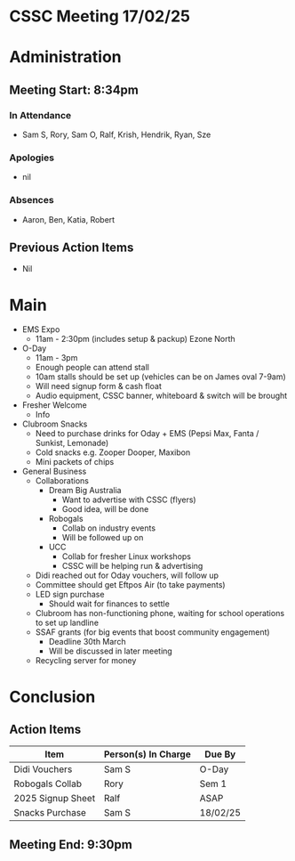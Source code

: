 # CSSC Meeting 17/02/25

# Administration
## Meeting Start: 8:34pm
### In Attendance
- Sam S, Rory, Sam O, Ralf, Krish, Hendrik, Ryan, Sze

### Apologies
- nil
  
### Absences
- Aaron, Ben, Katia, Robert

## Previous Action Items
- Nil

# Main
- EMS Expo
  - 11am - 2:30pm (includes setup & packup) Ezone North
- O-Day
  - 11am - 3pm
  - Enough people can attend stall
  - 10am stalls should be set up (vehicles can be on James oval 7-9am)
  - Will need signup form & cash float
  - Audio equipment, CSSC banner, whiteboard & switch will be brought
- Fresher Welcome
  - Info
- Clubroom Snacks
  - Need to purchase drinks for Oday + EMS (Pepsi Max, Fanta / Sunkist, Lemonade)
  - Cold snacks e.g. Zooper Dooper, Maxibon
  - Mini packets of chips
- General Business
  - Collaborations
    - Dream Big Australia
        - Want to advertise with CSSC (flyers)
        - Good idea, will be done
    - Robogals
        - Collab on industry events
        - Will be followed up on
    - UCC
        - Collab for fresher Linux workshops
        - CSSC will be helping run & advertising
  - Didi reached out for Oday vouchers, will follow up
  - Committee should get Eftpos Air (to take payments)
  - LED sign purchase
      - Should wait for finances to settle
  - Clubroom has non-functioning phone, waiting for school operations to set up landline
  - SSAF grants (for big events that boost community engagement)
      - Deadline 30th March
      - Will be discussed in later meeting
  - Recycling server for money

# Conclusion
## Action Items
| Item    | Person(s) In Charge | Due By  |
| -------- | ------- | ------- |
|Didi Vouchers|Sam S|O-Day
|Robogals Collab|Rory|Sem 1
|2025 Signup Sheet|Ralf|ASAP
|Snacks Purchase|Sam S|18/02/25

## Meeting End: 9:30pm
